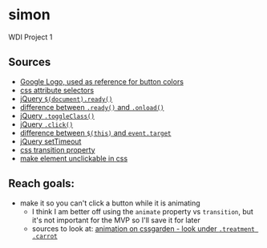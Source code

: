# simon
WDI Project 1

## Sources
- [Google Logo, used as reference for button colors](https://en.wikipedia.org/wiki/Google_logo#/media/File:Google-favicon-2015.png)
- [css attribute selectors](https://www.w3schools.com/css/css_attribute_selectors.asp)
- [jQuery `$(document).ready()`](https://learn.jquery.com/using-jquery-core/document-ready/)
- [difference between `.ready()` and `.onload()`](https://stackoverflow.com/a/3698214)
- [jQuery `.toggleClass()`](https://api.jquery.com/toggleclass/)
- [jQuery `.click()`](https://api.jquery.com/click/)
- [difference between `$(this)` and `event.target`](https://stackoverflow.com/a/21667010)
- [jQuery setTimeout](https://www.sitepoint.com/jquery-settimeout-function-examples/)
- [css transition property](https://developer.mozilla.org/en-US/docs/Web/CSS/CSS_Transitions/Using_CSS_transitions)
- [make element unclickable in css](https://stackoverflow.com/a/37216892)

## Reach goals:
- make it so you can't click a button while it is animating
  - I think I am better off using the `animate` property vs `transition`, but it's not important for the MVP so I'll save it for later
  - sources to look at: [animation on cssgarden - look under `.treatment .carrot`](http://cssgridgarden.com/)
